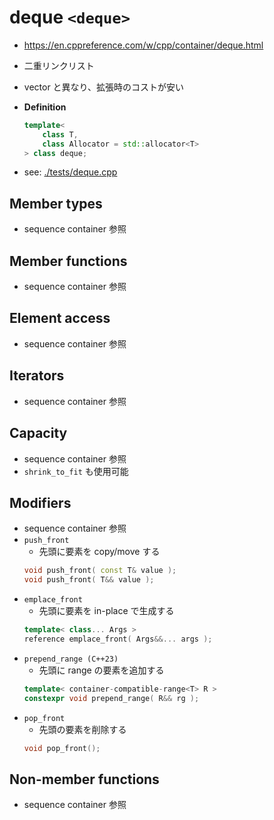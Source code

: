 # deque `<deque>`
- <https://en.cppreference.com/w/cpp/container/deque.html>
- 二重リンクリスト
- vector と異なり、拡張時のコストが安い


- **Definition**
  ```C++
  template<
      class T,
      class Allocator = std::allocator<T>
  > class deque;
  ```

- see: [./tests/deque.cpp](./tests/deque.cpp)


## Member types
- sequence container 参照


## Member functions
- sequence container 参照


## Element access
- sequence container 参照


## Iterators
- sequence container 参照


## Capacity
- sequence container 参照
- `shrink_to_fit` も使用可能


## Modifiers
- sequence container 参照
- `push_front`
  - 先頭に要素を copy/move する
  ```C++
  void push_front( const T& value );
  void push_front( T&& value );
  ```
- `emplace_front`
  - 先頭に要素を in-place で生成する
  ```C++
  template< class... Args >
  reference emplace_front( Args&&... args );
  ```
- `prepend_range (C++23)`
  - 先頭に range の要素を追加する
  ```C++
  template< container-compatible-range<T> R >
  constexpr void prepend_range( R&& rg );
  ```
- `pop_front`
  - 先頭の要素を削除する
  ```C++
  void pop_front();
  ```


## Non-member functions
- sequence container 参照
